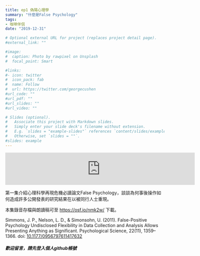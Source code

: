 ```yaml
---
title: ep1 偽陽心理學
summary: "什麼是False Psychology"
tags:
- 咖啡伴侶
date: "2019-12-31"

# Optional external URL for project (replaces project detail page).
#external_link: ""

#image:
#  caption: Photo by rawpixel on Unsplash
#  focal_point: Smart

#links:
#- icon: twitter
#  icon_pack: fab
#  name: Follow
#  url: https://twitter.com/georgecushen
#url_code: ""
#url_pdf: ""
#url_slides: ""
#url_video: ""

# Slides (optional).
#   Associate this project with Markdown slides.
#   Simply enter your slide deck's filename without extension.
#   E.g. `slides = "example-slides"` references `content/slides/example-slides.md`.
#   Otherwise, set `slides = ""`.
#slides: example
---
```


<iframe src="https://anchor.fm/opensci-cafe/embed/episodes/EP1_-e9tgd5/a-a1pvtc" height="102px" width="600px" frameborder="0" scrolling="no"></iframe>

第一集介紹心理科學再現危機必讀論文False Psychology，談談為何事後操作如何造成許多公開發表的研究結果在以被同行人士重現。

本集錄音存檔與朗讀稿可至 https://osf.io/nmk2w/ 下載。

Simmons, J. P., Nelson, L. D., & Simonsohn, U. (2011). False-Positive Psychology Undisclosed Flexibility in Data Collection and Analysis Allows Presenting Anything as Significant. Psychological Science, 22(11), 1359–1366. doi: [10.1177/0956797611417632](http://pss.sagepub.com/content/22/11/1359)

##### 歡迎留言，請先登入個人github帳號
